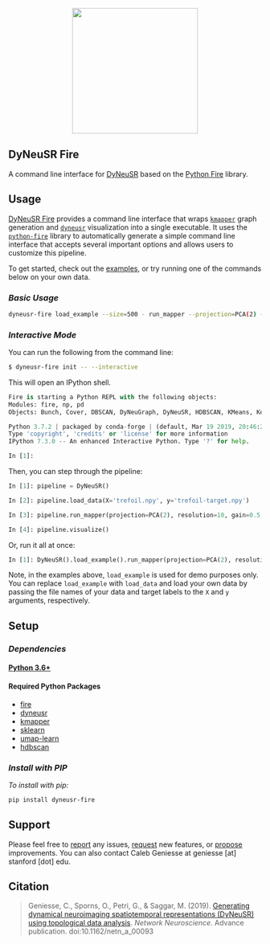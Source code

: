 

<p align="center">
<a href="https://braindynamicslab.github.io/dyneusr/">
<img src="https://raw.githubusercontent.com/braindynamicslab/dyneusr/master/docs/assets/logo.png" height="250">
</a>
</p>


## **DyNeuSR Fire**

A command line interface for [DyNeuSR](https://braindynamicslab.github.io/dyneusr/) based on the [Python Fire](https://github.com/google/python-fire) library. 



## **Usage**

[DyNeuSR Fire](https://braindynamicslab.github.io/dyneusr-fire) provides a command line interface that wraps [`kmapper`](kepler-mapper.scikit-tda.org) graph generation and [`dyneusr`](https://braindynamicslab.github.io/dyneusr) visualization into a single executable. It uses the [`python-fire`](https://github.com/google/python-fire) library to automatically generate a simple command line interface that accepts several important options and allows users to customize this pipeline.

To get started, check out the [examples](https://github.com/braindynamicslab/dyneusr-fire/tree/master/examples/), or try running one of the commands below on your own data.


### **_Basic Usage_** 

```bash
dyneusr-fire load_example --size=500 - run_mapper --projection=PCA(2) --resolution=10 --gain=0.5 - visualize
```


### **_Interactive Mode_** 

You can run the following from the command line:
```bash
$ dyneusr-fire init -- --interactive
```

This will open an IPython shell.
```python
Fire is starting a Python REPL with the following objects:
Modules: fire, np, pd
Objects: Bunch, Cover, DBSCAN, DyNeuGraph, DyNeuSR, HDBSCAN, KMeans, KeplerMapper, MinMaxScaler, PCA, StandardScaler, TSNE, UMAP, check_estimator, component, f, result, self, trace

Python 3.7.2 | packaged by conda-forge | (default, Mar 19 2019, 20:46:22) 
Type 'copyright', 'credits' or 'license' for more information
IPython 7.3.0 -- An enhanced Interactive Python. Type '?' for help.

In [1]:                                                               
```

Then, you can step through the pipeline:
```python
In [1]: pipeline = DyNeuSR()

In [2]: pipeline.load_data(X='trefoil.npy', y='trefoil-target.npy')

In [3]: pipeline.run_mapper(projection=PCA(2), resolution=10, gain=0.5, clusterer=DBSCAN())

In [4]: pipeline.visualize()

```

Or, run it all at once:
```python
In [1]: DyNeuSR().load_example().run_mapper(projection=PCA(2), resolution=10, gain=0.5, clusterer=DBSCAN()).visualize()
```

Note, in the examples above, `load_example` is used for demo purposes only. You can replace `load_example` with `load_data` and load your own data by passing the file names of your data and target labels to the `X` and `y` arguments, respectively.




## **Setup**

### **_Dependencies_**

#### [Python 3.6+](https://www.python.org/)

#### Required Python Packages
* [fire](https://github.com/google/python-fire)
* [dyneusr](https://braindynamicslab.github.io/dyneusr)
* [kmapper](kepler-mapper.scikit-tda.org)
* [sklearn](https://scikit-learn.org/)
* [umap-learn](https://github.com/lmcinnes/umap)
* [hdbscan](https://github.com/scikit-learn-contrib/hdbscan)


### **_Install with PIP_**

_To install with pip:_
```bash
pip install dyneusr-fire
```


## **Support**

Please feel free to [report](https://github.com/braindynamicslab/dyneusr-fire/issues/new) any issues, [request](https://github.com/braindynamicslab/dyneusr-fire/issues/new) new features, or [propose](https://github.com/braindynamicslab/dyneusr-fire/compare) improvements. You can also contact Caleb Geniesse at geniesse [at] stanford [dot] edu.



## **Citation**

> Geniesse, C., Sporns, O., Petri, G., & Saggar, M. (2019). [Generating dynamical neuroimaging spatiotemporal representations (DyNeuSR) using topological data analysis](https://www.mitpressjournals.org/doi/abs/10.1162/netn_a_00093). *Network Neuroscience*. Advance publication. doi:10.1162/netn_a_00093
